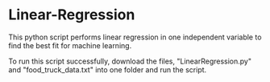 # Linear-Regression
This python script performs linear regression in one independent variable to find the best fit for machine learning.

To run this script successfully, download the files, "LinearRegression.py" and "food_truck_data.txt" into one folder and run the script.
